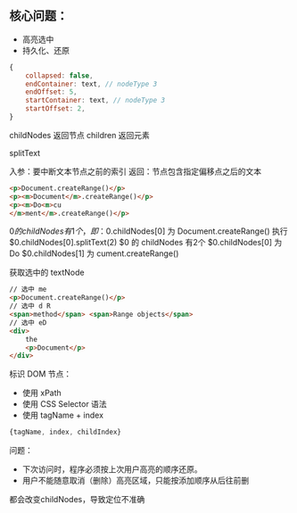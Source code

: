 
## 核心问题：

- 高亮选中
- 持久化、还原

```js
{
	collapsed: false,
	endContainer: text, // nodeType 3
	endOffset: 5,
	startContainer: text, // nodeType 3
	startOffset: 2,
}
```


childNodes  返回节点
children 返回元素

splitText

入参：要中断文本节点之前的索引
返回：节点包含指定偏移点之后的文本

```html
<p>Document.createRange()</p>
<p><m>Document</m>.createRange()</p>
<p><m>Do<m>cu
</m>ment</m>.createRange()</p>
```

$0 的 childNodes 有1个，即：$0.childNodes[0] 为 Document.createRange()
执行 $0.childNodes[0].splitText(2)
$0 的 childNodes 有2个
$0.childNodes[0] 为 Do
$0.childNodes[1] 为 cument.createRange()


获取选中的 textNode

```html
// 选中 me
<p>Document.createRange()</p>
// 选中 d R
<span>method</span> <span>Range objects</span>
// 选中 eD
<div>
	the
	<p>Document</p>
</div>
```


标识 DOM 节点：
- 使用 xPath
- 使用 CSS Selector 语法
- 使用 tagName + index


```js
{tagName, index, childIndex}
```

问题：
- 下次访问时，程序必须按上次用户高亮的顺序还原。
- 用户不能随意取消（删除）高亮区域，只能按添加顺序从后往前删

都会改变childNodes，导致定位不准确